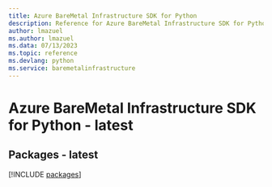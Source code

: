 ```yaml
---
title: Azure BareMetal Infrastructure SDK for Python
description: Reference for Azure BareMetal Infrastructure SDK for Python
author: lmazuel
ms.author: lmazuel
ms.data: 07/13/2023
ms.topic: reference
ms.devlang: python
ms.service: baremetalinfrastructure
---
```

# Azure BareMetal Infrastructure SDK for Python - latest
## Packages - latest
[!INCLUDE [packages](baremetal-infrastructure-index.md)]